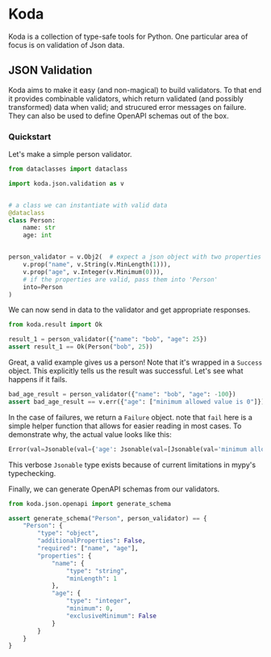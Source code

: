 # Koda

Koda is a collection of type-safe tools for Python. One particular area
of focus is on validation of Json data.

## JSON Validation

Koda aims to make it easy (and non-magical) to build validators. To that end
it provides combinable validators, which return validated (and possibly transformed)
data when valid; and strucured error messages on failure. They can also be 
used to define OpenAPI schemas out of the box. 

### Quickstart

Let's make a simple person validator.

```python
from dataclasses import dataclass

import koda.json.validation as v


# a class we can instantiate with valid data 
@dataclass
class Person:
    name: str
    age: int


person_validator = v.Obj2(  # expect a json object with two properties
    v.prop("name", v.String(v.MinLength(1))),
    v.prop("age", v.Integer(v.Minimum(0))),
    # if the properties are valid, pass them into 'Person'
    into=Person
)
```

We can now send in data to the validator and get appropriate responses.

```python
from koda.result import Ok

result_1 = person_validator({"name": "bob", "age": 25})
assert result_1 == Ok(Person("bob", 25))
```
Great, a valid example gives us a person! Note that it's wrapped in a `Success` object. 
This explicitly tells us the result was successful. Let's see what happens if it fails.

```python
bad_age_result = person_validator({"name": "bob", "age": -100})
assert bad_age_result == v.err({"age": ["minimum allowed value is 0"]})
```
In the case of failures, we return a `Failure` object. note that `fail` here is a 
simple helper function that allows for easier reading in most cases. To demonstrate why,
the  actual value looks like this:

```python
Error(val=Jsonable(val={'age': Jsonable(val=[Jsonable(val='minimum allowed value is 0')])}))
```
This verbose `Jsonable` type exists because of current limitations in mypy's typechecking.

Finally, we can generate OpenAPI schemas from our validators.

```python
from koda.json.openapi import generate_schema

assert generate_schema("Person", person_validator) == {
    "Person": {
        "type": "object",
        "additionalProperties": False,
        "required": ["name", "age"],
        "properties": {
            "name": {
                "type": "string",
                "minLength": 1
            },
            "age": {
                "type": "integer",
                "minimum": 0,
                "exclusiveMinimum": False
            }
        }
    }
}
```